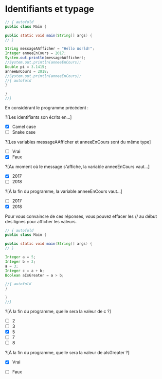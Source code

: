 # Identifiants et typage

```java runnable
// { autofold
public class Main {

public static void main(String[] args) {
// }

String messageAAfficher = "Hello World!";
Integer anneeEnCours = 2017;
System.out.println(messageAAfficher);
//System.out.println(anneeEnCours);
Double pi = 3.1415;
anneeEnCours = 2018;
//System.out.println(anneeEnCours);
//{ autofold
}

}
//}
```
En considérant le programme précédent : 

?[Les identifiants son écrits en...]
-[X] Camel case
-[ ] Snake case

?[Les variables messageAAfficher et anneeEnCours sont du même type]
-[ ] Vrai
-[X] Faux

?[Au moment où le message s'affiche, la variable anneeEnCours vaut...]
-[X] 2017
-[ ] 2018

?[À la fin du programme, la variable anneeEnCours vaut...]
-[ ] 2017
-[X] 2018

Pour vous convaincre de ces réponses, vous pouvez effacer les // au début des lignes pour afficher les valeurs.

```java runnable
// { autofold
public class Main {

public static void main(String[] args) {
// }

Integer a = 5;
Integer b = 2;
a = 3;
Integer c = a + b;
Boolean aIsGreater = a > b;

//{ autofold
}

}
//}
```

?[À la fin du programme, quelle sera la valeur de c ?]
-[ ] 2
-[ ] 3
-[X] 5
-[ ] 7
-[ ] 8

?[À la fin du programme, quelle sera la valeur de aIsGreater ?]
-[X] Vrai
-[ ] Faux


